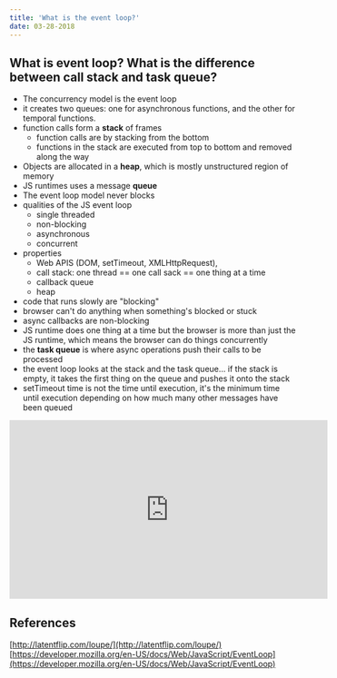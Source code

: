 ```yaml
---
title: 'What is the event loop?'
date: 03-28-2018
---
```


## What is event loop? What is the difference between call stack and task queue?

- The concurrency model is the event loop
- it creates two queues: one for asynchronous functions, and the other for temporal functions.
- function calls form a **stack** of frames
    - function calls are by stacking from the bottom
    - functions in the stack are executed from top to bottom and removed along the way
- Objects are allocated in a **heap**, which is mostly unstructured region of memory
- JS runtimes uses a message **queue**
- The event loop model never blocks
- qualities of the JS event loop
    - single threaded
    - non-blocking
    - asynchronous
    - concurrent
- properties
    - Web APIS (DOM, setTimeout, XMLHttpRequest),
    - call stack: one thread == one call sack == one thing at a time
    - callback queue
    - heap
- code that runs slowly are "blocking"
- browser can't do anything when something's blocked or stuck
- async callbacks are non-blocking
- JS runtime does one thing at a time but the browser is more than just the JS runtime, which means the browser can do things concurrently
- the **task queue** is where async operations push their calls to be processed
- the event loop looks at the stack and the task queue... if the stack is empty, it takes the first thing on the queue and pushes it onto the stack
- setTimeout time is not the time until execution, it's the minimum time until execution depending on how much many other messages have been queued

<iframe width="560" height="315" src="https://www.youtube.com/embed/8aGhZQkoFbQ" frameborder="0" allow="autoplay; encrypted-media" allowfullscreen></iframe>

## References

[http://latentflip.com/loupe/](http://latentflip.com/loupe/)
[https://developer.mozilla.org/en-US/docs/Web/JavaScript/EventLoop](https://developer.mozilla.org/en-US/docs/Web/JavaScript/EventLoop)